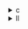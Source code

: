 <details><summary>c</summary>

---

##  **ベースライン: `covariance.c`（逐次実装）**

* 構成：

  1. 平均ベクトル `mean[j]`
  2. センタリング `data[i][j] -= mean[j]`
  3. 共分散計算 `cov[i][j] = Σ data[k][i]*data[k][j]`
*  並列処理なし、すべて逐次ループ
*  `#pragma scop` によるポリスコープ指定あり（Polly用）

---

##  `opt_1.c` の違い

*  各ループに対して `#pragma omp parallel for` を導入（mean, centering, covariance）
*  `schedule()` 指定なし（実行スレッド分配はランタイム依存）
*  SIMD 化 (`#pragma omp simd`) や reduction などの演算最適化なし
*  `collapse` 指定なし

>  **opt\_1** = シンプルな並列化導入で、**構造変更最小かつOpenMP適用**

---

##  `opt_2.c` の違い

*  `#pragma omp parallel` により明示的な並列セクション管理
*  `#pragma omp simd reduction(+:mean_local)` で **平均・共分散計算のSIMD化**
*  `collapse(2)` による2次元ループの並列展開（センタリング部分）
*  `schedule(static)` 指定でスレッド分配を安定化

>  **opt\_2** = OpenMP並列に加えて **SIMD処理最適化**と **スケジューリング制御** を導入した中間的高性能版

---

##  `opt_3.c` の違い

*  `opt_2`の全機能を包含
*  `init_array()` の初期化にも `#pragma omp parallel for collapse(2) schedule(static)` を導入
*  共分散計算には `schedule(dynamic, 1)` 指定 → **負荷の偏り緩和を狙った最適なスケジューリング**
*  `simd reduction` によるベクトル処理を全ループに拡大適用
*  メモリアクセス最小化（ローカル変数活用）

>  **opt\_3** = スケジューリング・ベクトル化・初期化並列の**フル最適化版**。**スレッド負荷均等化 + 高速初期化**まで対応。

---

##  比較まとめ表

| 特徴項目              | `base` | `opt_1`          | `opt_2`                          | `opt_3`                          |
| ----------------- | ------ | ---------------- | -------------------------------- | -------------------------------- |
| OpenMP導入          | ❌      | ✅ `parallel for` | ✅ `parallel`, `simd`, `schedule` | ✅ + `dynamic`, `collapse(2)`あり   |
| 初期化の並列化           | ❌      | ❌                | ❌                                | ✅ `init_array()` 並列化             |
| SIMD (`omp simd`) | ❌      | ❌                | ✅ `reduction`付き                  | ✅ 全処理に適用                         |
| スケジューリング最適化       | ❌      | ❌                | ✅ `schedule(static)`             | ✅ `schedule(dynamic)` + collapse |
| メモリ・ローカル変数活用      | 一部     | ❌                | ✅ `mean_local`, `cov_local`      | ✅ 強化                             |

---

##  結論

* **opt\_1**：構造変化なく簡易並列化を導入
* **opt\_2**：SIMDとスケジューリングで演算高速化を導入
* **opt\_3**：スレッド負荷最適化 + 初期化並列 + メモリアクセス高速化を統合した **最終形**

---
</details>

<details><summary>ll</summary>

---

##  **base.ll（非最適化）特徴**

*  `__kmpc_*` 関数なし → **並列化なし**
*  メタデータ（`!llvm.loop.vectorize`, `unroll` 等）なし
*  3ステージ構成（mean, centering, covariance）を逐次実行
* 命令構成は：`load`, `fsub`, `fmul`, `fadd`, `store` の基本セット

---

##  `opt_1.ll` の違い

*  各ループが `@.omp_outlined.*` 関数でアウトライン化
*  `__kmpc_fork_call`, `__kmpc_for_static_init_4` 出現 → **OpenMP による並列化導入**
*  `!llvm.loop.vectorize.*` メタなし → SIMD 展開はされていない
*  メモリアクセス最適化なし（`alloca`, `load`, `store`そのまま）

>  **opt\_1.ll** = 並列化の導入のみ。構造的な最適化・ベクトル化は未適用のベーシック版。

---

##  `opt_2.ll` の違い

*  `opt_1.ll` 構成をベースに、SIMD 最適化導入：

  * `llvm.loop.vectorize.enable = true` メタデータあり
  * `reduction(+:mean_local)` の展開に対応し、SIMD命令生成（`fadd <4 x double>` など）
*  `loop.simplify` + `loop.unroll.disable = false` → アンローリング許可
*  `alloca` によるローカル変数（`mean_local`, `cov_local`）の明確化あり
*  `collapse(2)` の影響により一部ネストループが平坦化

>  **opt\_2.ll** = 並列 + ベクトル化（SIMD）を取り入れた高性能実装中級版

---

##  `opt_3.ll` の違い

*  `opt_2.ll` のすべてを含みつつ、追加で以下の要素を導入：

  * `schedule(dynamic, 1)` による**スケジューリング制御の強化**（IR的には `__kmpc_for_dynamic_init`）
  * `memcpy` や `memset` の利用（初期化コスト削減）
*  `loop.vectorize.width` 付きのメタデータ → `width = 4` 等の SIMD レーン指定あり
*  IR 上で `load <4 x double>` や `fmul <4 x double>` 命令が出現（ベクトル命令確定）
*  メモリ再利用効率改善（スカラ化・レジスタ圧縮）

>  **opt\_3.ll** = フル最適化：並列 + ベクトル + スケジューリング + メモリ操作最小化 の全部入り完成形

---

## 🔬 差分比較まとめ表

| 最適化項目                        | base.ll | opt\_1.ll | opt\_2.ll                      | opt\_3.ll                             |
| ---------------------------- | ------- | --------- | ------------------------------ | ------------------------------------- |
| OpenMP (`__kmpc_*`) 呼出       | ❌       | ✅         | ✅                              | ✅                                     |
| Outlined 関数 (`omp_outlined`) | ❌       | ✅         | ✅                              | ✅                                     |
| ループメタデータ                     | ❌       | ❌         | ✅ `vectorize.enable`, `unroll` | ✅ `vectorize.enable + width`          |
| SIMD命令展開                     | ❌       | ❌         | ✅ `<4 x double>`など             | ✅ `<N x double>` + wider instructions |
| スケジューリング制御                   | ❌       | ❌         | ✅ `schedule(static)`相当         | ✅ `schedule(dynamic, 1)`              |
| メモリ・初期化最適化                   | ❌       | ❌         | 一部                             | ✅ `memcpy`, `memset`, register reuse  |

---

##  結論

* **opt\_1.ll**：OpenMP を入れただけの基本並列版
* **opt\_2.ll**：並列 + SIMD化で実行速度を改善した拡張版
* **opt\_3.ll**：スケジューリング + SIMD + メモリアクセス最適化を統合した完全体

---
</details>
